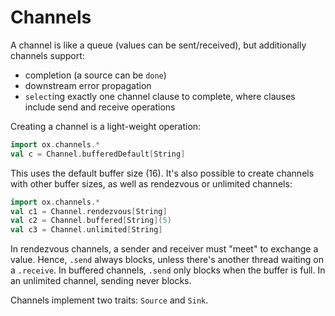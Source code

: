 # Channels

A channel is like a queue (values can be sent/received), but additionally channels support:

* completion (a source can be `done`)
* downstream error propagation
* `select`ing exactly one channel clause to complete, where clauses include send and receive operations

Creating a channel is a light-weight operation:

```scala mdoc:compile-only
import ox.channels.*
val c = Channel.bufferedDefault[String]
```

This uses the default buffer size (16). It's also possible to create channels with other buffer sizes, as well as 
rendezvous or unlimited channels:

```scala mdoc:compile-only
import ox.channels.*
val c1 = Channel.rendezvous[String]
val c2 = Channel.buffered[String](5)
val c3 = Channel.unlimited[String]
```

In rendezvous channels, a sender and receiver must "meet" to exchange a value. Hence, `.send` always blocks, unless 
there's another thread waiting on a `.receive`. In buffered channels, `.send` only blocks when the buffer is full. 
In an unlimited channel, sending never blocks.

Channels implement two traits: `Source` and `Sink`.
